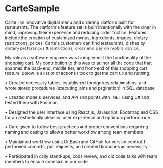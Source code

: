 # CarteSample
Carte i an innovative digital menu and ordering platform built for restaurants. The platform's feature set is built intentionally with the diner in mind, improving their experience and reducing order friction. Features include the creation of customized menus, ingredients, images, dietary restrictions, prices. Carte's customers can find restaurants, dishes by dietary preferences & restrictions, order and pay on mobile device.

My role as a software engineer was to implement the functionality of the shopping cart. My contribution to this was to author all the code that that spanned the back-end, middle tier, and front-end of this shopping cart feature. Below is a list of of actions I took to get the cart up and running.

•	Created necessary tables, established foreign key relationships, and wrote stored procedures (executing joins and pagination) in SQL database

•	Created models, services, and API end points with .NET using C# and tested them with Postman

•	Designed the user interface using React.js, Javascript, Bootstrap and CSS for an aesthetically pleasing user experience and optimum performance

•	Care given to follow best practices and proper conventions regarding naming and casing to allow a better workflow among team members

•	Maintained workflow using GitBash and GitHub for version control. I performed commits, pull requests, and created branches as necessary

•	Participated in daily stand-ups, code review, and did code talks with team members to ensure cohesion in our code
